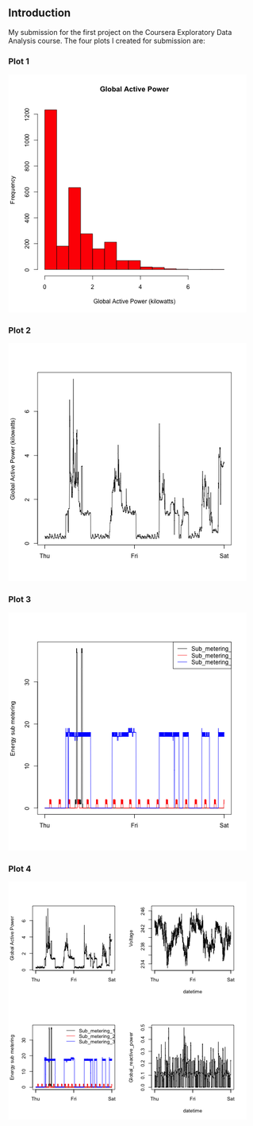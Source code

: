 ## Introduction

My submission for the first project on the Coursera Exploratory Data Analysis course. The four plots I created for submission are:

### Plot 1 ###

![Plot 1](plot1.png)

### Plot 2 ###

![Plot 2](plot2.png)

### Plot 3 ###

![Plot 3](plot3.png)

### Plot 4 ###

![Plot 4](plot4.png)
